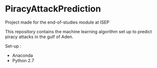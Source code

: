 # PiracyAttackPrediction
Project made for the end-of-studies module at ISEP

This repository contains the machine learning algorithm set up to predict piracy attacks in the gulf of Aden.

Set-up :
- Anaconda
- Python 2.7
